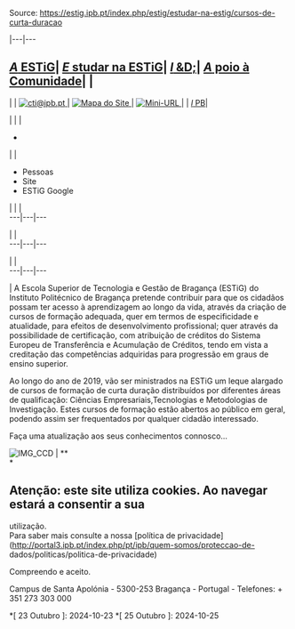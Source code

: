 Source: https://estig.ipb.pt/index.php/estig/estudar-na-estig/cursos-de-curta-duracao

|---|---  
  
[_A_ ESTiG](/index.php/estig/a-estig "A ESTiG")| [ _E_ studar na ESTiG](/index.php/estig/estudar-na-estig "Estudar na ESTiG")| [ _I_ &D;](/index.php/estig/investigacao-desenvolvimento "Investigação & Desenvolvimento")| [_A_ poio à Comunidade](/index.php/estig/apoio-a-comunidade "Apoio à Comunidade")| |   
---  
| | [![cti@ipb.pt](https://estig.ipb.pt//templates/estig-template-estudar-na-estig/images/mail.png) ](mailto:cti@ipb.pt?subject=Portal%20ESTiG "cti@ipb.pt")| [![Mapa do Site](https://estig.ipb.pt//templates/estig-template-estudar-na-estig/images/mapa.png) ](/index.php/estig-map "Mapa do Site")| [![Mini-URL](https://estig.ipb.pt//templates/estig-template-estudar-na-estig/images/miniurl.png) ](javascript:;
 "Mini-URL")| | [_I_ PB](http://www.ipb.pt "Instituto Politécnico de Bragança")|   
  
  

  

  
  
  
  
  
  
  
  
  
  
  
  
  
  
|   | | 

  *   

| | 

  * Pessoas
  * Site
  * ESTiG Google

| | |   
---|---|---  
  
| |   
---|---|---  
  
| |   
---|---|---  
  
  
|  A Escola Superior de Tecnologia e Gestão de Bragança (ESTiG) do Instituto
Politécnico de Bragança pretende contribuir para que os cidadãos possam ter
acesso à aprendizagem ao longo da vida, através da criação de cursos de
formação adequada, quer em termos de especificidade e atualidade, para efeitos
de desenvolvimento profissional; quer através da possibilidade de
certificação, com atribuição de créditos do Sistema Europeu de Transferência e
Acumulação de Créditos, tendo em vista a creditação das competências
adquiridas para progressão em graus de ensino superior.  
  
Ao longo do ano de 2019, vão ser ministrados na ESTiG um leque alargado de
cursos de formação de curta duração distribuídos por diferentes áreas de
qualificação: Ciências Empresariais,Tecnologias e Metodologias de
Investigação. Estes cursos de formação estão abertos ao público em geral,
podendo assim ser frequentados por qualquer cidadão interessado.  
  
Faça uma atualização aos seus conhecimentos connosco...  
  
![IMG_CCD](/uploads/CCD/form_inicio.jpg) |  **  
*

## Atenção: este site utiliza cookies. Ao navegar estará a consentir a sua
utilização.  
Para saber mais consulte a nossa [política de
privacidade](http://portal3.ipb.pt/index.php/pt/ipb/quem-somos/proteccao-de-
dados/politicas/politica-de-privacidade)

Compreendo e aceito.

Campus de Santa Apolónia - 5300-253 Bragança - Portugal - Telefones: + 351 273
303 000

  *[ 23 Outubro ]: 2024-10-23
  *[ 25 Outubro ]: 2024-10-25